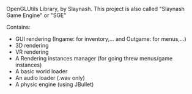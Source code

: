 OpenGLUtils Library, by Slaynash.
This project is also called "Slaynash Game Engine" or "SGE"

Contains:
- GUI rendering (Ingame: for inventory,... and Outgame: for menus,...)
- 3D rendering
- VR rendering
- A Rendering instances manager (for going threw menus/game instances)
- A basic world loader
- An audio loader (.wav only)
- A physic engine (using JBullet)